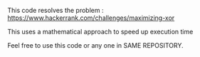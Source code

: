 This code resolves the problem : https://www.hackerrank.com/challenges/maximizing-xor

This uses a mathematical approach to speed up execution time

Feel free to use this code or any one in SAME REPOSITORY.

